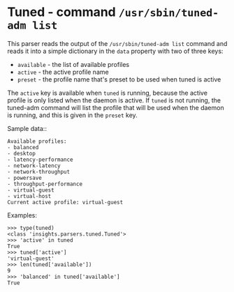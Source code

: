 Tuned - command ``/usr/sbin/tuned-adm list``
============================================

This parser reads the output of the ``/usr/sbin/tuned-adm list`` command and
reads it into a simple dictionary in the ``data`` property with two of three
keys:

* ``available`` - the list of available profiles
* ``active`` - the active profile name
* ``preset`` - the profile name that's preset to be used when tuned is active

The ``active`` key is available when ``tuned`` is running, because the active
profile is only listed when the daemon is active.  If ``tuned`` is not
running, the tuned-adm command will list the profile that will be used when
the daemon is running, and this is given in the ``preset`` key.

Sample data::

    Available profiles:
    - balanced
    - desktop
    - latency-performance
    - network-latency
    - network-throughput
    - powersave
    - throughput-performance
    - virtual-guest
    - virtual-host
    Current active profile: virtual-guest

Examples:

    >>> type(tuned)
    <class 'insights.parsers.tuned.Tuned'>
    >>> 'active' in tuned
    True
    >>> tuned['active']
    'virtual-guest'
    >>> len(tuned['available'])
    9
    >>> 'balanced' in tuned['available']
    True